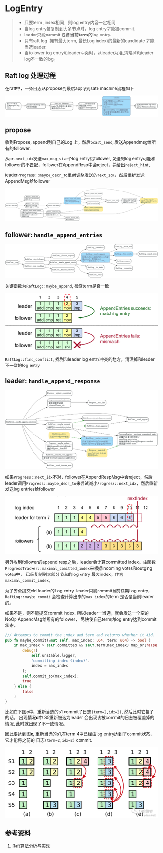# LogEntry

> * 只要term ,index相同，则log entry内容一定相同
> * 当log entry被复制到大多节点时，log entry才能被commit.
> * leader只能commit <b>包含当前term的</b>log entry.
> * 只有raft log (拥有最大term, 最长Log index)的最新的candidate 才能当选leader.
> * 当follower log entry和leader冲突时，以leader为准,清理掉和leader log不一致的log。

<!-- toc -->
## Raft log 处理过程

在raft中，一条日志从propose到最后apply到sate machine流程如下

![](./dot/raft_log_entry_flow.svg)


## propose

收到Propose, append到自己的Log 上，然后`bcast_send`, 发送Appendmsg给所有的follower.

从`pr.next_idx`发送`max_msg_size`个log entry给follower, 发送的log entry可能和
follower的不匹配，follower在AppendResp中会reject，并给出`reject_hint`,

leader`Progress::maybe_decr_to`重新调整发送的`next_idx`，然后重新发送AppendMsg给follower

![](./dot/raft_propose.svg)


## follower: `handle_append_entries`

![](./dot/raft_handle_append_entries.svg)

关键函数为`RaftLog::maybe_append`, 检查term是否一致

![](./dot/raft_log_match_term.webp)



`RaftLog::find_conflict`, 找到和leader log entry冲突的地方，清理掉和leader不一致的log entry


## leader: `handle_append_response`

![](./dot/raft_handle_append_response.svg)

如果`Progress::next_idx`不对，follower在AppendRespMsg中会reject，然后leader调用`Progress::maybe_decr_to`来尝试减小`Progress::next_idx`，然后重新
发送log entries给follower

![](./dot/raft_log_next_idx.webp)

另外收到follower的append resp之后，leader会计算committed index。由函数`ProgressTracker::maximal_comitted_index`来根据incoming votes和outging votes中，
已经复制到大部分节点的log entry 最大index，作为`maximal_commit_index`。


为了安全提交old leader的Log entry.  leader只能commit当前任期Log entry，`RaftLog::maybe_commit` 会检查计算出来的`max_index`的term
是否是当前leader的。

如果不是，则不能提交commit index.  所以leader一当选，就会发送一个空的NoOp AppendMsg给所有的follower，
尽快使自己term内log entry达到commit 状态。


```rust
/// Attempts to commit the index and term and returns whether it did.
pub fn maybe_commit(&mut self, max_index: u64, term: u64) -> bool {
    if max_index > self.committed && self.term(max_index).map_or(false, |t| t == term) {
        debug!(
            self.unstable.logger,
            "committing index {index}",
            index = max_index
        );
        self.commit_to(max_index);
        true
    } else {
        false
    }
}
```

比如在下图<b>c</b>中，重新当选的s1 commit了日志`(term=2,idx=2)`, 然后此时它挂了的话，
出现情况<b>d</b>中 S5重新被选为leader
会出现该被commit的日志被覆盖掉的情况, 此时就出现了不一致情况。

因此要达到图<b>e</b>, 重新当选的s1,在term 4中已经由log entry达到了commit状态，它才能将之前的
日志`(term=2,idx=2)` commit.

![](./dot/leader_commit_current_term.awebp)




## 参考资料
1. [Raft算法分析与实现](https://www.jianshu.com/p/1f5cb602dc71)
